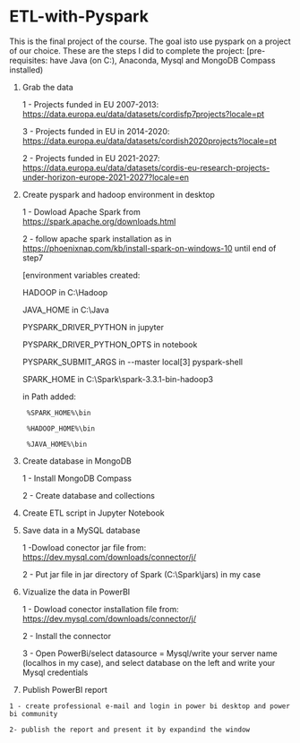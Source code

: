 # ETL-with-Pyspark

This is the final project of the course. The goal isto use pyspark on a project of our choice. These are the steps I did to complete the project:
[pre-requisites: have Java (on C:), Anaconda, Mysql and MongoDB Compass installed)

1) Grab the data

    1 - Projects funded in EU 2007-2013: https://data.europa.eu/data/datasets/cordisfp7projects?locale=pt
    
    3 - Projects funded in EU in 2014-2020: https://data.europa.eu/data/datasets/cordish2020projects?locale=pt
    
    2 - Projects funded in EU 2021-2027: https://data.europa.eu/data/datasets/cordis-eu-research-projects-under-horizon-europe-2021-2027?locale=en
    

1) Create pyspark and hadoop environment in desktop

    1 - Dowload Apache Spark from https://spark.apache.org/downloads.html
    
    2 - follow apache spark installation as in https://phoenixnap.com/kb/install-spark-on-windows-10 until end of step7
    
    [environment variables created:
    
    HADOOP in C:\Hadoop
    
    JAVA_HOME in C:\Java
    
    PYSPARK_DRIVER_PYTHON in jupyter
    
    PYSPARK_DRIVER_PYTHON_OPTS in notebook
    
    PYSPARK_SUBMIT_ARGS in --master local[3] pyspark-shell
    
    SPARK_HOME in C:\Spark\spark-3.3.1-bin-hadoop3
    
    in Path added: 
    
        %SPARK_HOME%\bin
        
        %HADOOP_HOME%\bin
        
        %JAVA_HOME%\bin
           

2) Create database in MongoDB

    1 - Install MongoDB Compass
    
    2 - Create database and collections
    
 3) Create ETL script in Jupyter Notebook
 
 4) Save data in a MySQL database
 
    1 -Dowload conector jar file from: https://dev.mysql.com/downloads/connector/j/
    
    2 - Put jar file in jar directory of Spark (C:\\Spark\jars) in my case
 
 5) Vizualize the data in PowerBI
  
    1 - Dowload conector installation file from: https://dev.mysql.com/downloads/connector/j/
    
    2 - Install the connector
    
    3 - Open PowerBi/select datasource = Mysql/write your server name (localhos in my case), and select database on the left and write your Mysql credentials
    
  6) Publish PowerBI report

    1 - create professional e-mail and login in power bi desktop and power bi community
    
    2- publish the report and present it by expandind the window
    
    
    
    
    
    






